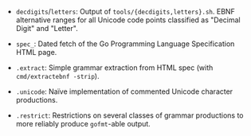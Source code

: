 - `decdigits`/`letters`: Output of `tools/{decdigits,letters}.sh`.  EBNF
  alternative ranges for all Unicode code points classified as "Decimal
  Digit" and "Letter".

- `spec_`: Dated fetch of the Go Programming Language Specification HTML
  page.

- `.extract`: Simple grammar extraction from HTML spec (with
  `cmd/extractebnf -strip`).

- `.unicode`: Naïve implementation of commented Unicode character
  productions.

- `.restrict`: Restrictions on several classes of grammar productions to
  more reliably produce `gofmt`-able output.
